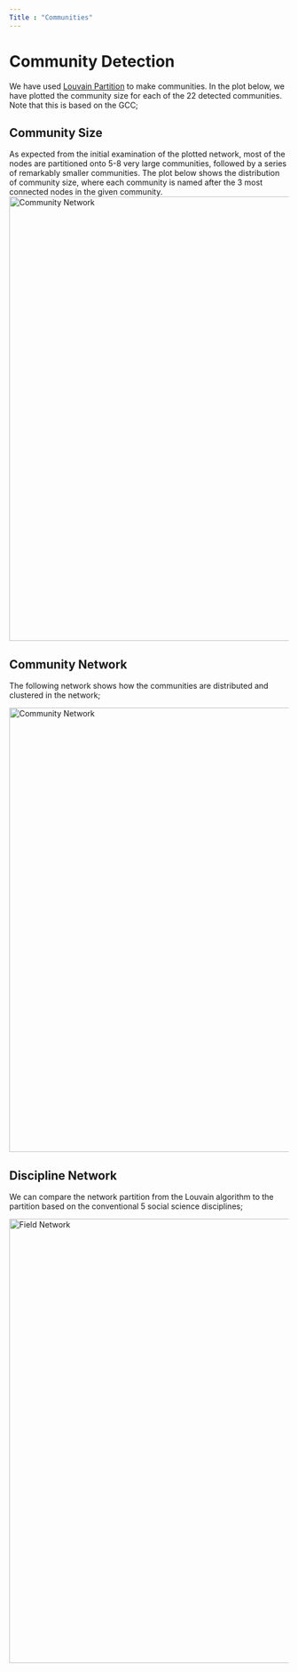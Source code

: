```yaml
---
Title : "Communities"
---
```


# Community Detection

We have used [Louvain Partition](\docs\methodology\Modularity\modularity) to make communities. In the plot below, we have plotted the community size for each of the 22 detected communities. Note that this is based on the GCC;


## Community Size
As expected from the initial examination of the plotted network, most of the nodes are partitioned onto 5-8 very large communities, followed by a series of remarkably smaller communities.
The plot below shows the distribution of community size, where each community is named after the 3 most connected nodes in the given community.
<img src="/community_size.png" alt="Community Network" style="width:800px;"/>


## Community Network
The following network shows how the communities are distributed and clustered in the network;

<img src="/community_network.png" alt="Community Network" style="width:800px;"/>

## Discipline Network

We can compare the network partition from the Louvain algorithm to the partition based on the conventional 5 social science disciplines;

<img src="/gcc_network.png" alt="Field Network" style="width:800px;"/>

